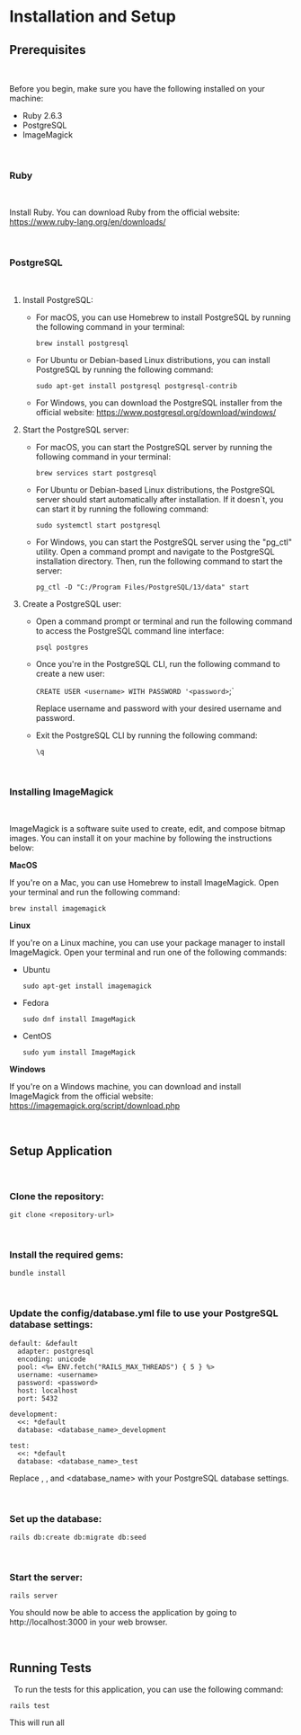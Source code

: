 # Installation and Setup

## Prerequisites  
 &nbsp; 

Before you begin, make sure you have the following installed on your machine:

- Ruby 2.6.3
- PostgreSQL
- ImageMagick

&nbsp; 
### Ruby
&nbsp; 

Install Ruby. You can download Ruby from the official website: https://www.ruby-lang.org/en/downloads/

 &nbsp; 
### PostgreSQL
 &nbsp; 
1. Install PostgreSQL:

    - For macOS, you can use Homebrew to install PostgreSQL by running the following command in your terminal:

        `brew install postgresql`

    - For Ubuntu or Debian-based Linux distributions, you can install PostgreSQL by running the following command:

        `sudo apt-get install postgresql postgresql-contrib`

    - For Windows, you can download the PostgreSQL installer from the official website: https://www.postgresql.org/download/windows/

2. Start the PostgreSQL server:

    - For macOS, you can start the PostgreSQL server by running the following command in your terminal:

        `brew services start postgresql`

    - For Ubuntu or Debian-based Linux distributions, the PostgreSQL server should start automatically after installation. If it doesn`t, you can start it by running the following command:

        `sudo systemctl start postgresql`

    - For Windows, you can start the PostgreSQL server using the "pg_ctl" utility. Open a command prompt and navigate to the PostgreSQL installation directory. Then, run the following command to  start the server:

        `pg_ctl -D "C:/Program Files/PostgreSQL/13/data" start`

3. Create a PostgreSQL user:

    - Open a command prompt or terminal and run the following command to access the PostgreSQL command line interface:

        `psql postgres`

    - Once you're in the PostgreSQL CLI, run the following command to create a new user:

        `CREATE USER <username> WITH PASSWORD '<password>`;`

        Replace username and password with your desired username and password.

    - Exit the PostgreSQL CLI by running the following command:

        `\q`

&nbsp; 
### Installing ImageMagick
&nbsp; 

ImageMagick is a software suite used to create, edit, and compose bitmap images. You can install it on your machine by following the instructions below:
&nbsp; 

**MacOS**
&nbsp; 

If you're on a Mac, you can use Homebrew to install ImageMagick. Open your terminal and run the following command:

`brew install imagemagick`

**Linux**
&nbsp; 

If you're on a Linux machine, you can use your package manager to install ImageMagick. Open your terminal and run one of the following commands:

- Ubuntu

    `sudo apt-get install imagemagick`

- Fedora

    `sudo dnf install ImageMagick`

- CentOS

    `sudo yum install ImageMagick`

**Windows**
&nbsp;

If you're on a Windows machine, you can download and install ImageMagick from the official website: https://imagemagick.org/script/download.php

&nbsp; 
## Setup Application
&nbsp; 

### Clone the repository:

`git clone <repository-url>`

&nbsp; 
### Install the required gems:

`bundle install`

&nbsp; 
### Update the config/database.yml file to use your PostgreSQL database settings:

```
default: &default
  adapter: postgresql
  encoding: unicode
  pool: <%= ENV.fetch("RAILS_MAX_THREADS") { 5 } %>
  username: <username>
  password: <password>
  host: localhost
  port: 5432

development:
  <<: *default
  database: <database_name>_development

test:
  <<: *default
  database: <database_name>_test
```

Replace <username>, <password>, and <database_name> with your PostgreSQL database settings.

&nbsp; 
### Set up the database:

`rails db:create db:migrate db:seed`

&nbsp; 
### Start the server:

`rails server`

You should now be able to access the application by going to http://localhost:3000 in your web browser.

&nbsp; 
## Running Tests

&nbsp; 
To run the tests for this application, you can use the following command:

`rails test`

This will run all